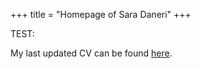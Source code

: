 +++
title = "Homepage of Sara Daneri"
+++

TEST:


My last updated CV can be found [here](/cv_daneri.pdf).
